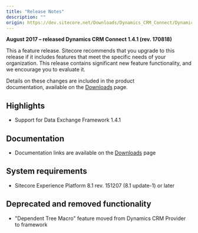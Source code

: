 ```yaml
---
title: "Release Notes"
description: ""
origin: https://dev.sitecore.net/Downloads/Dynamics_CRM_Connect/Dynamics_CRM_Connect_1/Dynamics_CRM_Connect_1_4_1/Release_Notes
---
```


**August 2017 – released Dynamics CRM Connect 1.4.1 (rev. 170818)**

This a feature release. Sitecore recommends that you upgrade to this release if it includes features that meet the specific needs of your organization. This release contains significant new feature functionality, and we encourage you to evaluate it.

Details on these changes are included in the product documentation, available on the [Downloads](/downloads/Dynamics_CRM_Connect/Dynamics_CRM_Connect_1/Dynamics_CRM_Connect_1_4_1) page.

## Highlights

-   Support for Data Exchange Framework 1.4.1

## Documentation

-   Documentation links are available on the [Downloads](/downloads/Dynamics_CRM_Connect/Dynamics_CRM_Connect_1/Dynamics_CRM_Connect_1_4_1) page

## System requirements

-   Sitecore Experience Platform 8.1 rev. 151207 (8.1 update-1) or later

## Deprecated and removed functionality

-   "Dependent Tree Macro" feature moved from Dynamics CRM Provider to framework